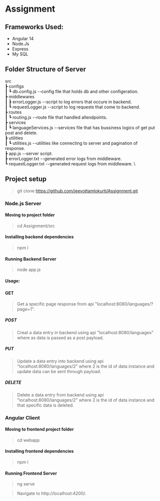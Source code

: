 # Assignment
## Frameworks Used:
- Angular 14
- Node.Js
- Express
- My SQL

## Folder Structure of Server

src \
 ┣ configs       \
 ┃ ┗ db.config.js           --config file that holds db and other configeration. \
 ┣ middlewares \
 ┃ ┣ errorLogger.js         --script to log errors that occure in backend. \
 ┃ ┗ requestLogger.js       --script to log requests that come to backend.\
 ┣ routes \
 ┃ ┗ routing.js             --route file that handled allendpoints. \
 ┣ services \
 ┃ ┗ languageServices.js    --services file that has bussiness logics of get put post and delete. \
 ┣ utilities \
 ┃ ┗ utilities.js           --utilities like connecting to server and pagination of response. \
 ┣ app.js                   --server script. \
 ┣ errorLogger.txt          --generated error logs from middleware. \
 ┗ requestLogger.txt        --generated request logs from middleware. \

## Project setup
> git clone https://github.com/jeevottamlokurti/Assignment.git
### Node.js Server

#### Moving to project folder
> cd Assignment/src

#### Installing backend dependencies
> npm i

#### Running Backend Server
> node app.js

##### Usage:
#### GET
> Get a specific page response from api "localhost:8080/languages/?page=1".
##### POST
> Creat a data entry in backend using api "localhost:8080/languages" where as data is passed as a post payload.
##### PUT
> Update a data entry into backend using api "localhost:8080/languages/2" where 2 is the id of data instance and update data can be sent through payload.
##### DELETE
> Delete a data entry from backend using api "localhost:8080/languages/2" where 2 is the id of data instance and that specific data is deleted.

### Angular Client

#### Moving to frontend project folder
> cd webapp

#### Installing frontend dependencies
> npm i

#### Running Frontend Server
>  ng serve

> Navigate to http://localhost:4200/.
